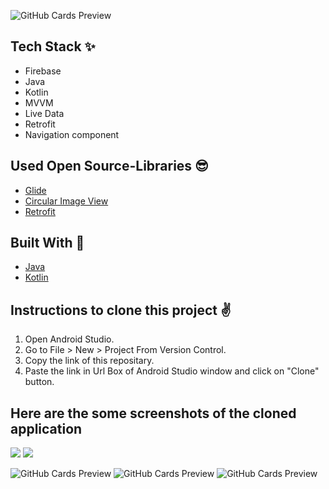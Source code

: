 ![GitHub Cards Preview](https://firebasestorage.googleapis.com/v0/b/snapchat-f2264.appspot.com/o/One_Column_Text%5B1%5D.png?alt=media&token=12f74d1e-5e1d-460c-90f5-df3c1f246dc2)

## Tech Stack ✨
- Firebase 
- Java
- Kotlin
- MVVM
- Live Data
- Retrofit
- Navigation component

## Used Open Source-Libraries 😎
- [Glide](https://github.com/bumptech/glide)
- [Circular Image View](https://github.com/hdodenhof/CircleImageView)
- [Retrofit](https://square.github.io/retrofit/)

## Built With 🚀
- [Java](https://www.java.com/en/)
- [Kotlin](https://kotlinlang.org/)

## Instructions to clone this project ✌
1. Open Android Studio.
2. Go to File > New > Project From Version Control.
3. Copy the link of this repositary.
4. Paste the link in Url Box of Android Studio window and click on "Clone" button.

## Here are the some screenshots of the cloned application

<img src="https://firebasestorage.googleapis.com/v0/b/ajio-f9ef3.appspot.com/o/splash%20screen.png?alt=media&token=7cf891ec-db0b-4cdb-93c0-788369af827a">

<img src="https://firebasestorage.googleapis.com/v0/b/ajio-f9ef3.appspot.com/o/splash%20screen%20(4).png?alt=media&token=605bfee6-594d-46d8-a938-fc3bd934fcee">

![GitHub Cards Preview](https://firebasestorage.googleapis.com/v0/b/ajio-f9ef3.appspot.com/o/splash%20screen%20(1).png?alt=media&token=c870fb19-4013-4ee2-ac61-631430ea3d99)
![GitHub Cards Preview](https://firebasestorage.googleapis.com/v0/b/ajio-f9ef3.appspot.com/o/splash%20screen%20(2).png?alt=media&token=88ded168-a273-437f-8221-7ba6f1118d75)
![GitHub Cards Preview](https://firebasestorage.googleapis.com/v0/b/ajio-f9ef3.appspot.com/o/splash%20screen%20(3).png?alt=media&token=6ce041ed-5114-431a-8780-89651a4779d6)

